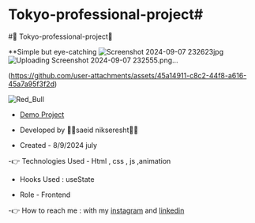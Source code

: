 # Tokyo-professional-project#

#🤞 Tokyo-professional-project🤞

**Simple but eye-catching
  ![Screenshot 2024-09-07 232623jpg](https://github.com/user-attachments/assets/e040b510-f70e-4dd9-9f76-93c81ecf873d)
![Uploading Screenshot 2024-09-07 232555.png…]()

(https://github.com/user-attachments/assets/45a14911-c8c2-44f8-a616-45a7a95f3f2d)

![Red_Bull](https://github.com/user-attachments/assets/3110fb8d-a17e-4245-af6a-dab98728279f)



                                                                                                                
- [Demo Project](https://saeidnikseresht.github.io/Tokyo-professional-project/)

- Developed by 👨‍💻saeid nikseresht👨‍💻

- Created - 8/9/2024 july

-👉 Technologies Used - Html , css , js ,animation

- Hooks Used : useState 

- Role - Frontend

-👉 How to reach me : with my [instagram](https://www.instagram.com/saeid_good_nature) and [linkedin](https://www.linkedin.com/in/saeidnikseresht)


